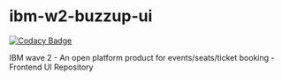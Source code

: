 # ibm-w2-buzzup-ui

[![Codacy Badge](https://api.codacy.com/project/badge/Grade/bc1d543a0fe642d1857ed88ff355b15e)](https://app.codacy.com/app/abdulrahemansyed/ibm-w2-buzzup-ui?utm_source=github.com&utm_medium=referral&utm_content=stackroute-immersive/ibm-w2-buzzup-ui&utm_campaign=Badge_Grade_Dashboard)

IBM wave 2 - An open platform product for events/seats/ticket booking - Frontend UI Repository
